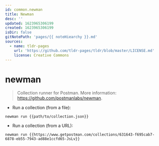 ```yaml
---
id: common.newman
title: Newman
desc: ''
updated: 1623965306199
created: 1623965306199
isDir: false
gitNotePath: 'pages/{{ noteHiearchy }}.md'
sources:
  - name: tldr-pages
    url: 'https://github.com/tldr-pages/tldr/blob/master/LICENSE.md'
    license: Creative Commons
---
```

# newman

> Collection runner for Postman.
> More information: <https://github.com/postmanlabs/newman>.

- Run a collection (from a file):

`newman run {{path/to/collection.json}}`

- Run a collection (from a URL):

`newman run {{https://www.getpostman.com/collections/631643-f695cab7-6878-eb55-7943-ad88e1ccfd65-JsLv}}`

